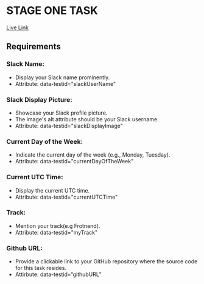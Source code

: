 # STAGE ONE TASK

[Live Link]("https://hngx-stage-one.netlify.app")



## Requirements
### Slack Name:
- Display your Slack name prominently.
- Attribute: data-testid="slackUserName"

### Slack Display Picture:
- Showcase your Slack profile picture.
- The image's alt attribute should be your Slack username.
- Attribute: data-testid="slackDisplayImage"

### Current Day of the Week:
- Indicate the current day of the week (e.g., Monday, Tuesday).
- Attribute: data-testid="currentDayOfTheWeek"

### Current UTC Time:
- Display the current UTC time.
- Attribute: data-testid="currentUTCTime"

### Track:
- Mention your track(e.g Frotnend).
- Attribute: data-testid="myTrack"

### Github URL:
- Provide a clickable link to your GitHub repository where the source code for this task resides.
- Attirbute: data-testid=“githubURL”

